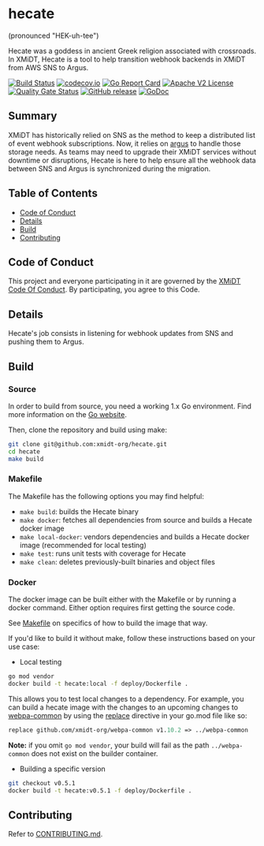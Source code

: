 # hecate

(pronounced "HEK-uh-tee")

Hecate was a goddess in ancient Greek religion associated with crossroads. In XMiDT, Hecate is a tool to help transition webhook backends in XMiDT from AWS SNS to Argus.

[![Build Status](https://github.com/xmidt-org/hecate/workflows/CI/badge.svg)](https://github.com/xmidt-org/hecate/actions)
[![codecov.io](http://codecov.io/github/xmidt-org/hecate/coverage.svg?branch=main)](http://codecov.io/github/xmidt-org/hecate?branch=main)
[![Go Report Card](https://goreportcard.com/badge/github.com/xmidt-org/hecate)](https://goreportcard.com/report/github.com/xmidt-org/hecate)
[![Apache V2 License](http://img.shields.io/badge/license-Apache%20V2-blue.svg)](https://github.com/xmidt-org/hecate/blob/main/LICENSE)
[![Quality Gate Status](https://sonarcloud.io/api/project_badges/measure?project=xmidt-org_hecate&metric=alert_status)](https://sonarcloud.io/dashboard?id=xmidt-org_PROJECT)
[![GitHub release](https://img.shields.io/github/release/xmidt-org/hecate.svg)](CHANGELOG.md)
[![GoDoc](https://godoc.org/github.com/xmidt-org/hecate?status.svg)](https://godoc.org/github.com/xmidt-org/hecate)

## Summary

XMiDT has historically relied on SNS as the method to keep a distributed list of event webhook subscriptions. Now, it relies on [argus](https://github.com/xmidt-org/argus/) to handle those storage needs. As teams may need to upgrade their XMiDT services without downtime or disruptions, Hecate is here to help ensure all the webhook data between SNS and Argus is synchronized during the migration.

## Table of Contents

- [Code of Conduct](#code-of-conduct)
- [Details](#details)
- [Build](#build)
- [Contributing](#contributing)

## Code of Conduct

This project and everyone participating in it are governed by the [XMiDT Code Of Conduct](https://xmidt.io/code_of_conduct/).
By participating, you agree to this Code.

## Details

Hecate's job consists in listening for webhook updates from SNS and pushing them to Argus.

## Build

### Source

In order to build from source, you need a working 1.x Go environment.
Find more information on the [Go website](https://golang.org/doc/install).

Then, clone the repository and build using make:

```bash
git clone git@github.com:xmidt-org/hecate.git
cd hecate
make build
```

### Makefile

The Makefile has the following options you may find helpful:

- `make build`: builds the Hecate binary
- `make docker`: fetches all dependencies from source and builds a Hecate docker image
- `make local-docker`: vendors dependencies and builds a Hecate docker image (recommended for local testing)
- `make test`: runs unit tests with coverage for Hecate
- `make clean`: deletes previously-built binaries and object files

### Docker

The docker image can be built either with the Makefile or by running a docker
command.  Either option requires first getting the source code.

See [Makefile](#Makefile) on specifics of how to build the image that way.

If you'd like to build it without make, follow these instructions based on your use case:

- Local testing

```bash
go mod vendor
docker build -t hecate:local -f deploy/Dockerfile .
```

This allows you to test local changes to a dependency. For example, you can build
a hecate image with the changes to an upcoming changes to [webpa-common](https://github.com/xmidt-org/webpa-common) by using the [replace](https://golang.org/ref/mod#go) directive in your go.mod file like so:

```go.mod
replace github.com/xmidt-org/webpa-common v1.10.2 => ../webpa-common
```

**Note:** if you omit `go mod vendor`, your build will fail as the path `../webpa-common` does not exist on the builder container.

- Building a specific version

```bash
git checkout v0.5.1
docker build -t hecate:v0.5.1 -f deploy/Dockerfile .
```

## Contributing

Refer to [CONTRIBUTING.md](CONTRIBUTING.md).
